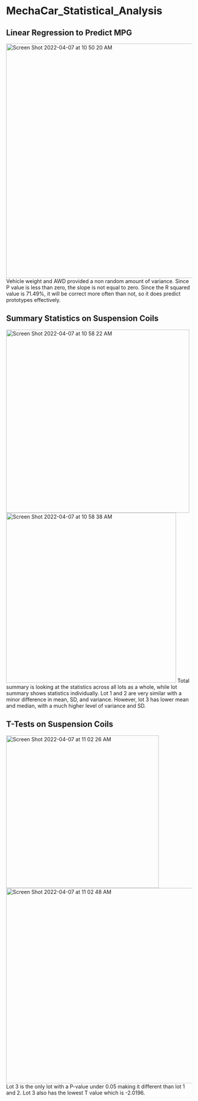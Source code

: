 # MechaCar_Statistical_Analysis
## Linear Regression to Predict MPG
<img width="636" alt="Screen Shot 2022-04-07 at 10 50 20 AM" src="https://user-images.githubusercontent.com/95194554/162243921-dc74589d-b34a-4bec-bb4f-8b792c6a90ed.png">
Vehicle weight and AWD provided a non random amount of variance. 
Since P value is less than zero, the slope is not equal to zero. 
Since the R squared value is 71.49%, it will be correct more often than not, so it does predict prototypes effectively. 

## Summary Statistics on Suspension Coils
<img width="497" alt="Screen Shot 2022-04-07 at 10 58 22 AM" src="https://user-images.githubusercontent.com/95194554/162246518-c0d168d7-f347-4d14-84b0-4822d80b8bd0.png">
<img width="461" alt="Screen Shot 2022-04-07 at 10 58 38 AM" src="https://user-images.githubusercontent.com/95194554/162246569-6904ea43-4fd7-49cf-b5ea-48da6b621508.png">
Total summary is looking at the statistics across all lots as a whole, while lot summary shows statistics individually. Lot 1 and 2 are very similar with a minor difference in mean, SD, and variance. However, lot 3 has lower mean and median, with a much higher level of variance and SD. 

## T-Tests on Suspension Coils
<img width="414" alt="Screen Shot 2022-04-07 at 11 02 26 AM" src="https://user-images.githubusercontent.com/95194554/162247267-0fa0f556-b763-4faa-8530-8eb3ee2b085c.png">
<img width="530" alt="Screen Shot 2022-04-07 at 11 02 48 AM" src="https://user-images.githubusercontent.com/95194554/162247342-ebfd8b45-7b4e-446a-b69f-8beb56dbeb86.png">
Lot 3 is the only lot with a P-value under 0.05 making it different than lot 1 and 2. Lot 3 also has the lowest T value which is -2.0196.

